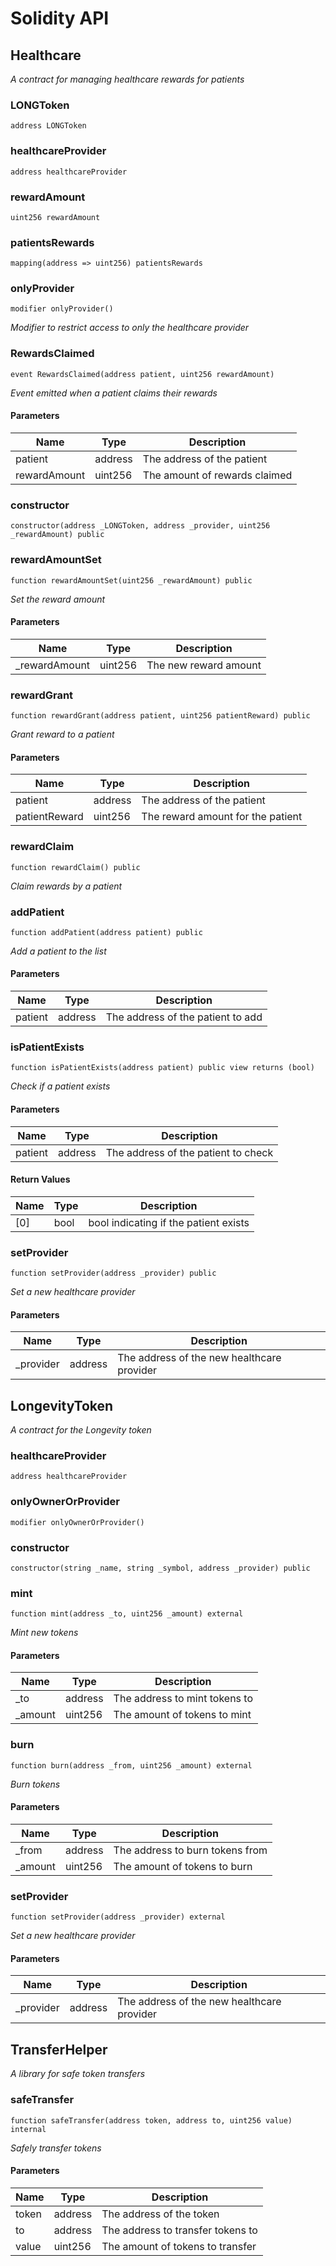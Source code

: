 # Solidity API

## Healthcare

_A contract for managing healthcare rewards for patients_

### LONGToken

```solidity
address LONGToken
```

### healthcareProvider

```solidity
address healthcareProvider
```

### rewardAmount

```solidity
uint256 rewardAmount
```

### patientsRewards

```solidity
mapping(address => uint256) patientsRewards
```

### onlyProvider

```solidity
modifier onlyProvider()
```

_Modifier to restrict access to only the healthcare provider_

### RewardsClaimed

```solidity
event RewardsClaimed(address patient, uint256 rewardAmount)
```

_Event emitted when a patient claims their rewards_

#### Parameters

| Name | Type | Description |
| ---- | ---- | ----------- |
| patient | address | The address of the patient |
| rewardAmount | uint256 | The amount of rewards claimed |

### constructor

```solidity
constructor(address _LONGToken, address _provider, uint256 _rewardAmount) public
```

### rewardAmountSet

```solidity
function rewardAmountSet(uint256 _rewardAmount) public
```

_Set the reward amount_

#### Parameters

| Name | Type | Description |
| ---- | ---- | ----------- |
| _rewardAmount | uint256 | The new reward amount |

### rewardGrant

```solidity
function rewardGrant(address patient, uint256 patientReward) public
```

_Grant reward to a patient_

#### Parameters

| Name | Type | Description |
| ---- | ---- | ----------- |
| patient | address | The address of the patient |
| patientReward | uint256 | The reward amount for the patient |

### rewardClaim

```solidity
function rewardClaim() public
```

_Claim rewards by a patient_

### addPatient

```solidity
function addPatient(address patient) public
```

_Add a patient to the list_

#### Parameters

| Name | Type | Description |
| ---- | ---- | ----------- |
| patient | address | The address of the patient to add |

### isPatientExists

```solidity
function isPatientExists(address patient) public view returns (bool)
```

_Check if a patient exists_

#### Parameters

| Name | Type | Description |
| ---- | ---- | ----------- |
| patient | address | The address of the patient to check |

#### Return Values

| Name | Type | Description |
| ---- | ---- | ----------- |
| [0] | bool | bool indicating if the patient exists |

### setProvider

```solidity
function setProvider(address _provider) public
```

_Set a new healthcare provider_

#### Parameters

| Name | Type | Description |
| ---- | ---- | ----------- |
| _provider | address | The address of the new healthcare provider |

## LongevityToken

_A contract for the Longevity token_

### healthcareProvider

```solidity
address healthcareProvider
```

### onlyOwnerOrProvider

```solidity
modifier onlyOwnerOrProvider()
```

### constructor

```solidity
constructor(string _name, string _symbol, address _provider) public
```

### mint

```solidity
function mint(address _to, uint256 _amount) external
```

_Mint new tokens_

#### Parameters

| Name | Type | Description |
| ---- | ---- | ----------- |
| _to | address | The address to mint tokens to |
| _amount | uint256 | The amount of tokens to mint |

### burn

```solidity
function burn(address _from, uint256 _amount) external
```

_Burn tokens_

#### Parameters

| Name | Type | Description |
| ---- | ---- | ----------- |
| _from | address | The address to burn tokens from |
| _amount | uint256 | The amount of tokens to burn |

### setProvider

```solidity
function setProvider(address _provider) external
```

_Set a new healthcare provider_

#### Parameters

| Name | Type | Description |
| ---- | ---- | ----------- |
| _provider | address | The address of the new healthcare provider |

## TransferHelper

_A library for safe token transfers_

### safeTransfer

```solidity
function safeTransfer(address token, address to, uint256 value) internal
```

_Safely transfer tokens_

#### Parameters

| Name | Type | Description |
| ---- | ---- | ----------- |
| token | address | The address of the token |
| to | address | The address to transfer tokens to |
| value | uint256 | The amount of tokens to transfer |

